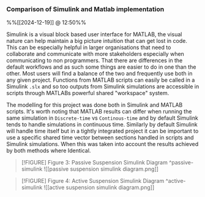 ### Comparison of Simulink and Matlab implementation
%%[[2024-12-19]] @ 12:50%%

Simulink is a visual block based user interface for MATLAB, the visual nature can help maintain a big picture intuition that can get lost in code. This can be especially helpful in larger organisations that need to collaborate and communicate with more stakeholders especially when communicating to non programmers. 
That there are differences in the default workflows and as such some things are easier to do in one than the other. Most users will find a balance of the two and frequently use both in any given project. Functions from MATLAB scripts can easily be called in a Simulink `.slx` and so too outputs from Simulink simulations are accessible in scripts through MATLABs powerful shared "workspace" system.

The modelling for this project was done both in Simulink and MATLAB scripts. It's worth noting that MATLAB results can differ when running the same simulation in `Discrete-time` vs `Continous-time` and by default Simulink tends to handle simulations in continuous time. Similarly by default Simulink will handle time itself but in a tightly integrated project it can be important to use a specific shared time vector between sections handled in scripts and Simulink simulations. When this was taken into account the results achieved by both methods where Identical.

> [!FIGURE] Figure 3: Passive Suspension Simulink Diagram ^passive-simulink
> ![[passive suspension simulink diagram.png]]

> [!FIGURE] Figure 4: Active Suspension Simulink Diagram ^active-simulink
> ![[active suspension simulink diagram.png]]
